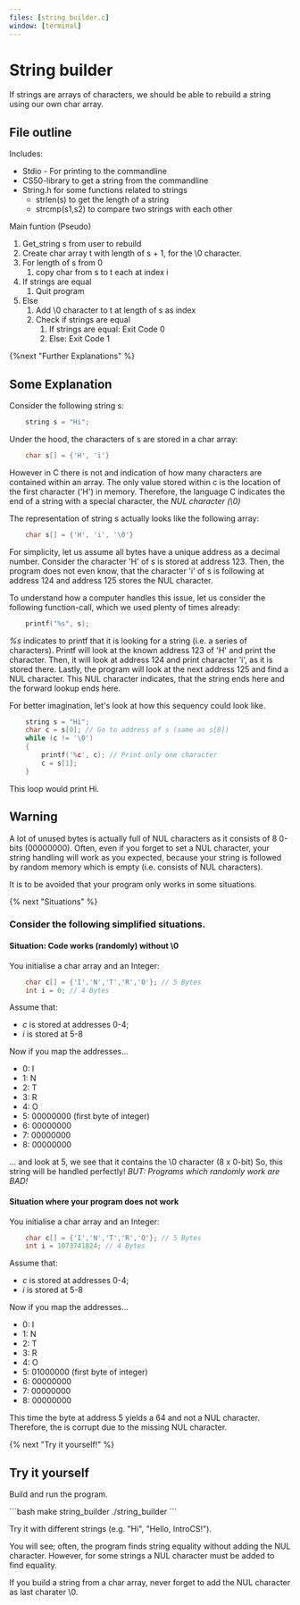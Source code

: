 ```yaml
---
files: [string_builder.c]
window: [terminal]
---
```

# String builder
If strings are arrays of characters, we should be able to rebuild a string using our own char array.

## File outline
Includes:
- Stdio - For printing to the commandline
- CS50-library to get a string from the commandline
- String.h for some functions related to strings
    - strlen(s) to get the length of a string
    - strcmp(s1,s2) to compare two strings with each other

Main funtion (Pseudo)
1. Get_string s from user to rebuild
2. Create char array t with length of s + 1, for the \0 character.
3. For length of s from 0
    1. copy char from s to t each at index i
4. If strings are equal
    1. Quit program
5. Else
    1. Add \0 character to t at length of s as index
    2. Check if strings are equal
        1. If strings are equal: Exit Code 0
        2. Else: Exit Code 1

{%next "Further Explanations" %}

## Some Explanation
Consider the following string s:

```C
    string s = "Hi";
```

Under the hood, the characters of s are stored in a char array:

```C
    char s[] = {'H', 'i'}
```

However in C there is not and indication of how many characters are contained within an array.
The only value stored within c is the location of the first character ('H') in memory.
Therefore, the language C indicates the end of a string with a special character, the _NUL character (\0)_

The representation of string s actually looks like the following array:

```C
    char s[] = {'H', 'i', '\0'}
```

For simplicity, let us assume all bytes have a unique address as a decimal number.
Consider the character 'H' of s is stored at address 123.
Then, the program does not even know, that the character 'i' of s is following at address 124 and address 125 stores the NUL character.

To understand how a computer handles this issue, let us consider the following function-call, which we used plenty of times already:
```C
    printf("%s", s);
```

_%s_ indicates to printf that it is looking for a string (i.e. a series of characters).
Printf will look at the known address 123 of 'H' and print the character. Then, it will look at address 124 and print character 'i', as it is stored there. Lastly, the program will look at the next address 125 and find a NUL character.
This NUL character indicates, that the string ends here and the forward lookup ends here.

For better imagination, let's look at how this sequency could look like.
```C
    string s = "Hi";
    char c = s[0]; // Go to address of s (same as s[0])
    while (c != '\0')
    {
        printf('%c', c); // Print only one character
        c = s[1];
    }
```
This loop would print Hi.

## Warning
A lot of unused bytes is actually full of NUL characters as it consists of 8 0-bits (00000000). Often, even if you forget to set a NUL character, your string handling will work as you expected, because your string is followed by random memory which is empty (i.e. consists of NUL characters).

It is to be avoided that your program only works in some situations.

{% next "Situations" %}

### Consider the following simplified situations.

#### Situation: Code works (randomly) without \0
You initialise a char array and an Integer:
```C
    char c[] = {'I','N','T','R','O'}; // 5 Bytes
    int i = 0; // 4 Bytes
```
Assume that:
- _c_ is stored at addresses 0-4;
- _i_ is stored at 5-8

Now if you map the addresses...
- 0: I
- 1: N
- 2: T
- 3: R
- 4: O
- 5: 00000000 (first byte of integer)
- 6: 00000000
- 7: 00000000
- 8: 00000000

... and look at 5, we see that it contains the \0 character (8 x 0-bit)
So, this string will be handled perfectly!
*BUT: Programs which randomly work are BAD!*

#### Situation where your program does not work
You initialise a char array and an Integer:
```C
    char c[] = {'I','N','T','R','O'}; // 5 Bytes
    int i = 1073741824; // 4 Bytes
```
Assume that:
- _c_ is stored at addresses 0-4;
- _i_ is stored at 5-8

Now if you map the addresses...
- 0: I
- 1: N
- 2: T
- 3: R
- 4: O
- 5: 01000000 (first byte of integer)
- 6: 00000000
- 7: 00000000
- 8: 00000000

This time the byte at address 5 yields a 64 and not a NUL character. Therefore, the is corrupt due to the missing NUL character.

{% next "Try it yourself!" %}
## Try it yourself
Build and run the program.

´´´bash
make string_builder
./string_builder
´´´

Try it with different strings (e.g. "Hi", "Hello, IntroCS!").

You will see; often, the program finds string equality without adding the NUL character.
However, for some strings a NUL character must be added to find equality.

If you build a string from a char array, never forget to add the NUL character as last charater \0.







